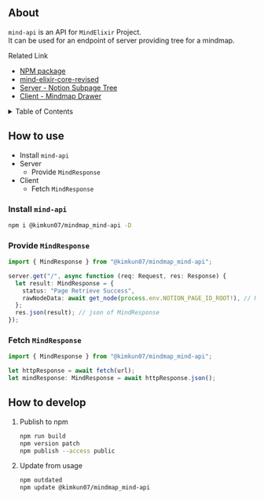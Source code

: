## About

`mind-api` is an API for `MindElixir` Project.\
It can be used for an endpoint of server providing tree for a mindmap.

Related Link

- [NPM package](https://www.npmjs.com/package/@kimkun07/mindmap_mind-api)
- [mind-elixir-core-revised](https://github.com/kimkun07/mindmap_mind-elixir-core-revised)
- [Server - Notion Subpage Tree](https://github.com/kimkun07/mindmap_notion-page-tree)
- [Client - Mindmap Drawer](https://github.com/kimkun07/mindmap_mind-elixir-client)

<details>
<summary>Table of Contents</summary>

- [How to use](#how-to-use)
  - [Install `mind-api`](#install-mind-api)
  - [Provide `MindResponse`](#provide-mindresponse)
  - [Fetch `MindResponse`](#fetch-mindresponse)
- [How to develop](#how-to-develop)

</details>

## How to use

- Install `mind-api`
- Server
  - Provide `MindResponse`
- Client
  - Fetch `MindResponse`

### Install `mind-api`

```bash
npm i @kimkun07/mindmap_mind-api -D
```

### Provide `MindResponse`

```ts
import { MindResponse } from "@kimkun07/mindmap_mind-api";

server.get("/", async function (req: Request, res: Response) {
  let result: MindResponse = {
    status: "Page Retrieve Success",
    rawNodeData: await get_node(process.env.NOTION_PAGE_ID_ROOT!), // NodeObj
  };
  res.json(result); // json of MindResponse
});
```

### Fetch `MindResponse`

```ts
import { MindResponse } from "@kimkun07/mindmap_mind-api";

let httpResponse = await fetch(url);
let mindResponse: MindResponse = await httpResponse.json();
```

## How to develop

1. Publish to npm
   ```bash
   npm run build
   npm version patch
   npm publish --access public
   ```
2. Update from usage
   ```bash
   npm outdated
   npm update @kimkun07/mindmap_mind-api
   ```
